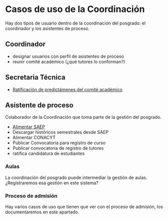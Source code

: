 # Casos de uso de la Coordinación

Hay dos tipos de usuario dentro de la coordinación del posgrado: el
coordinador y los asistentes de proceso.


## Coordinador

- designar usuarios con perfil de asistentes de proceso
- reunir comité académico (¿qué tutores lo conforman?)

## Secretaria Técnica

- [Ratificación de predictámenes del comité académico](ratificacion_predictamenes.md)

## Asistente de proceso

Colaborador de la Coordinación que toma parte de la gestión del
posgrado.

- [Alimentar SAEP](alimentar_saep.md)
- Descargar históricos semestrales desde SAEP
- Alimentar CONACYT
- Publicar Convocatoria para registro de curso
- Publicar convocatoria de registro de tutores
- ratifica candidatura de estudiantes

### Aulas

La coordinación del posgrado puede intermediar la gestión de aulas. ¿Registraremos esa gestión en este sistema?

### Proceso de admisión

Hay varios casos de uso que tienen que ver con el proceso de admisión, los documentaremos en este apartado.
